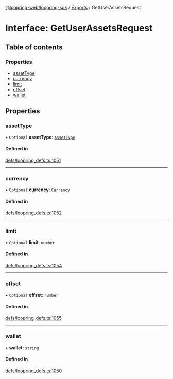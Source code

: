 [@loopring-web/loopring-sdk](../README.md) / [Exports](../modules.md) / GetUserAssetsRequest

# Interface: GetUserAssetsRequest

## Table of contents

### Properties

- [assetType](GetUserAssetsRequest.md#assettype)
- [currency](GetUserAssetsRequest.md#currency)
- [limit](GetUserAssetsRequest.md#limit)
- [offset](GetUserAssetsRequest.md#offset)
- [wallet](GetUserAssetsRequest.md#wallet)

## Properties

### assetType

• `Optional` **assetType**: [`AssetType`](../enums/AssetType.md)

#### Defined in

[defs/loopring_defs.ts:1051](https://github.com/Loopring/loopring_sdk/blob/18accaa/src/defs/loopring_defs.ts#L1051)

___

### currency

• `Optional` **currency**: [`Currency`](../enums/Currency.md)

#### Defined in

[defs/loopring_defs.ts:1052](https://github.com/Loopring/loopring_sdk/blob/18accaa/src/defs/loopring_defs.ts#L1052)

___

### limit

• `Optional` **limit**: `number`

#### Defined in

[defs/loopring_defs.ts:1054](https://github.com/Loopring/loopring_sdk/blob/18accaa/src/defs/loopring_defs.ts#L1054)

___

### offset

• `Optional` **offset**: `number`

#### Defined in

[defs/loopring_defs.ts:1055](https://github.com/Loopring/loopring_sdk/blob/18accaa/src/defs/loopring_defs.ts#L1055)

___

### wallet

• **wallet**: `string`

#### Defined in

[defs/loopring_defs.ts:1050](https://github.com/Loopring/loopring_sdk/blob/18accaa/src/defs/loopring_defs.ts#L1050)
